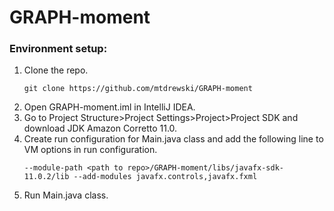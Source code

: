 # GRAPH-moment

### Environment setup:
1. Clone the repo.
    ```
    git clone https://github.com/mtdrewski/GRAPH-moment
    ```
2. Open GRAPH-moment.iml in IntelliJ IDEA.
3. Go to Project Structure>Project Settings>Project>Project SDK and download JDK Amazon Corretto 11.0.
4. Create run configuration for Main.java class and add the following line to VM options in run configuration.
    ```
    --module-path <path to repo>/GRAPH-moment/libs/javafx-sdk-11.0.2/lib --add-modules javafx.controls,javafx.fxml
    ```
5. Run Main.java class.
